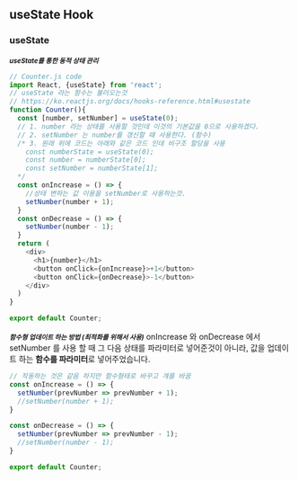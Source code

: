 ## useState Hook
### useState
<small><i><b>useState를 통한 동적 상태 관리</b></i></small>
```js
// Counter.js code
import React, {useState} from 'react';
// useState 라는 함수는 불러오는것
// https://ko.reactjs.org/docs/hooks-reference.html#usestate
function Counter(){
  const [number, setNumber] = useState(0);
  // 1. number 라는 상태를 사용할 것인데 이것의 기본값을 0으로 사용하겠다.
  // 2. setNumber 는 number를 갱신할 때 사용한다. (함수)
  /* 3. 원래 위에 코드는 아래와 같은 코드 인데 비구조 할당을 사용
    const numberState = useState(0);
    const number = numberState[0];
    const setNumber = numberState[1];
  */
  const onIncrease = () => {
    //상태 변하는 값 이용을 setNumber로 사용하는것.
    setNumber(number + 1);
  }
  const onDecrease = () => {
    setNumber(number - 1);
  }
  return (
    <div>
      <h1>{number}</h1>
      <button onClick={onIncrease}>+1</button>
      <button onClick={onDecrease}>-1</button>
    </div>
  )
}

export default Counter;
```
<small><i><b>함수형 업데이트 하는 방법 (최적화를 위해서 사용)</b></i></small>
onIncrease 와 onDecrease 에서 setNumber 를 사용 할 때 그 다음 상태를 파라미터로 넣어준것이 아니라, 값을 업데이트 하는 <b>함수를 파라미터</b>로 넣어주었습니다.
```js
// 작동하는 것은 같음 하지만 함수형태로 바꾸고 걔를 바꿈
const onIncrease = () => {
  setNumber(prevNumber => prevNumber + 1);
  //setNumber(number + 1);
}

const onDecrease = () => {
  setNumber(prevNumber => prevNumber - 1);
  //setNumber(number - 1);
}

export default Counter;
```
